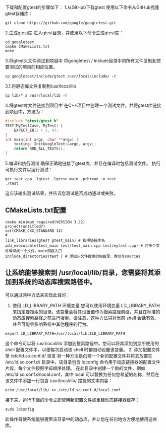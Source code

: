 下载和配置gtest的步骤如下：
1.从GitHub下载gtest
使用以下命令从GitHub克隆gtest存储库：
```shell
git clone https://github.com/google/googletest.git
```
2.生成gtest库
进入gtest目录，并使用以下命令生成gtest库：
```shell
cd googletest
cmake CMakeLists.txt
make
```
3.将gtest头文件添加到项目中
将googletest / include目录中的所有文件复制到您要测试的项目的相应位置。
```shell
cp googletest/include/gtest /usr/local/include/ -r
```
3.1.将静态库文件复制到/usr/local/lib
```shell
cp lib/*.a /usr/local/lib -r
```
4.将gtest库文件链接到项目中
在C++项目中创建一个测试文件，并将gtest库链接到项目中，方法为：
```c++
#include "gtest/gtest.h"
TEST(MyTestCase, MyTest) {
    EXPECT_EQ(2 + 2, 4);
}
int main(int argc, char **argv) {
    testing::InitGoogleTest(&argc, argv);
    return RUN_ALL_TESTS();
}
```
5.编译和执行测试
确保正确地链接了gtest库，并且在编译时包括测试文件。 执行可执行文件以运行测试：
```shell
g++ test.cpp -lgtest -lgtest_main -pthread -o test
./test
```
这应该输出测试结果，并告诉您测试是否成功通过或失败。

## CMakeLists.txt配置
```text
cmake_minimum_required(VERSION 3.22)
project(untitled7)
set(CMAKE_CXX_STANDARD 14)
# 
link_libraries(gtest gtest_main) # 指明链接库名
add_executable(test_main test/test_main.cpp test/mytest.cpp) # 将多个文件编译成一个文件，main函数入口
include_directories(test ) # 添加头文件搜索的根目录，类似与sources
```
## 让系统能够搜索到 /usr/local/lib/目录，您需要将其添加到系统的动态库搜索路径中。
可以通过两种方法来实现此目的：
1. 使用 LD_LIBRARY_PATH 环境变量
您可以使用环境变量 LD_LIBRARY_PATH 来指定要搜索的目录。该变量会将其设置值作为搜索路径前缀，并且在标准的动态库搜索路径之前进行搜索。请注意，这种方法只对当前 shell 会话有效，并且可能会影响系统中其他程序的行为。
```shell
export LD_LIBRARY_PATH=/usr/local/lib:$LD_LIBRARY_PATH
```
这个命令可以将 /usr/local/lib 添加到搜索路径中。您可以将其添加到您所使用的 shell 配置文件中，以便每次启动该 shell 时都自动设置该变量。
2. 添加配置文件至 /etc/ld.so.conf.d/ 目录
另一种方法是创建一个新的配置文件并将其放置在 /etc/ld.so.conf.d/ 目录中。该目录包含 ldconfig 命令用于动态链接器的配置文件片段，每个文件按照字母顺序处理。
在此目录中创建一个新的文件，例如 /etc/ld.so.conf.d/local.conf，其中 local 可以替换为任何您希望的名称，然后在该文件中添加一行包含 /usr/local/lib/ 路径的文本内容：
```shell
echo /usr/local/lib/ >> /etc/ld.so.conf.d/local.conf
```
接下来，运行下面的命令立即使用新配置文件或重建动态链接器缓存：
```shell
sudo ldconfig
```
此操作将使系统能够搜索该目录中的动态库，并让您在任何地方方便地使用这些库。